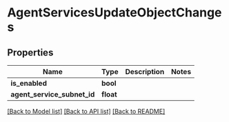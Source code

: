# AgentServicesUpdateObjectChanges

## Properties
Name | Type | Description | Notes
------------ | ------------- | ------------- | -------------
**is_enabled** | **bool** |  | 
**agent_service_subnet_id** | **float** |  | 

[[Back to Model list]](../README.md#documentation-for-models) [[Back to API list]](../README.md#documentation-for-api-endpoints) [[Back to README]](../README.md)

